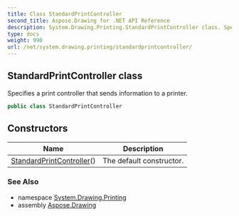 ```yaml
---
title: Class StandardPrintController
second_title: Aspose.Drawing for .NET API Reference
description: System.Drawing.Printing.StandardPrintController class. Specifies a print controller that sends information to a printer
type: docs
weight: 990
url: /net/system.drawing.printing/standardprintcontroller/
---
```

## StandardPrintController class

Specifies a print controller that sends information to a printer.

```csharp
public class StandardPrintController
```

## Constructors

| Name | Description |
| --- | --- |
| [StandardPrintController](standardprintcontroller/)() | The default constructor. |

### See Also

* namespace [System.Drawing.Printing](../../system.drawing.printing/)
* assembly [Aspose.Drawing](../../)


